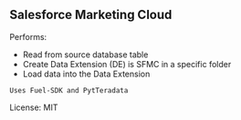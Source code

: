 ## Salesforce Marketing Cloud

Performs:
- Read from source database table
- Create Data Extension (DE) is SFMC in a specific folder
- Load data into the Data Extension

```Uses Fuel-SDK and PytTeradata```

License: MIT